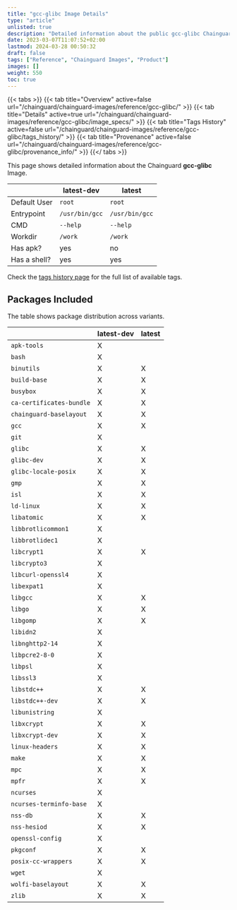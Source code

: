 ```yaml
---
title: "gcc-glibc Image Details"
type: "article"
unlisted: true
description: "Detailed information about the public gcc-glibc Chainguard Image."
date: 2023-03-07T11:07:52+02:00
lastmod: 2024-03-28 00:50:32
draft: false
tags: ["Reference", "Chainguard Images", "Product"]
images: []
weight: 550
toc: true
---
```


{{< tabs >}}
{{< tab title="Overview" active=false url="/chainguard/chainguard-images/reference/gcc-glibc/" >}}
{{< tab title="Details" active=true url="/chainguard/chainguard-images/reference/gcc-glibc/image_specs/" >}}
{{< tab title="Tags History" active=false url="/chainguard/chainguard-images/reference/gcc-glibc/tags_history/" >}}
{{< tab title="Provenance" active=false url="/chainguard/chainguard-images/reference/gcc-glibc/provenance_info/" >}}
{{</ tabs >}}

This page shows detailed information about the Chainguard **gcc-glibc** Image.

|              | latest-dev     | latest         |
|--------------|----------------|----------------|
| Default User | `root`         | `root`         |
| Entrypoint   | `/usr/bin/gcc` | `/usr/bin/gcc` |
| CMD          | `--help`       | `--help`       |
| Workdir      | `/work`        | `/work`        |
| Has apk?     | yes            | no             |
| Has a shell? | yes            | yes            |

Check the [tags history page](/chainguard/chainguard-images/reference/gcc-glibc/tags_history/) for the full list of available tags.

## Packages Included
The table shows package distribution across variants.

|                          | latest-dev | latest |
|--------------------------|------------|--------|
| `apk-tools`              | X          |        |
| `bash`                   | X          |        |
| `binutils`               | X          | X      |
| `build-base`             | X          | X      |
| `busybox`                | X          | X      |
| `ca-certificates-bundle` | X          | X      |
| `chainguard-baselayout`  | X          | X      |
| `gcc`                    | X          | X      |
| `git`                    | X          |        |
| `glibc`                  | X          | X      |
| `glibc-dev`              | X          | X      |
| `glibc-locale-posix`     | X          | X      |
| `gmp`                    | X          | X      |
| `isl`                    | X          | X      |
| `ld-linux`               | X          | X      |
| `libatomic`              | X          | X      |
| `libbrotlicommon1`       | X          |        |
| `libbrotlidec1`          | X          |        |
| `libcrypt1`              | X          | X      |
| `libcrypto3`             | X          |        |
| `libcurl-openssl4`       | X          |        |
| `libexpat1`              | X          |        |
| `libgcc`                 | X          | X      |
| `libgo`                  | X          | X      |
| `libgomp`                | X          | X      |
| `libidn2`                | X          |        |
| `libnghttp2-14`          | X          |        |
| `libpcre2-8-0`           | X          |        |
| `libpsl`                 | X          |        |
| `libssl3`                | X          |        |
| `libstdc++`              | X          | X      |
| `libstdc++-dev`          | X          | X      |
| `libunistring`           | X          |        |
| `libxcrypt`              | X          | X      |
| `libxcrypt-dev`          | X          | X      |
| `linux-headers`          | X          | X      |
| `make`                   | X          | X      |
| `mpc`                    | X          | X      |
| `mpfr`                   | X          | X      |
| `ncurses`                | X          |        |
| `ncurses-terminfo-base`  | X          |        |
| `nss-db`                 | X          | X      |
| `nss-hesiod`             | X          | X      |
| `openssl-config`         | X          |        |
| `pkgconf`                | X          | X      |
| `posix-cc-wrappers`      | X          | X      |
| `wget`                   | X          |        |
| `wolfi-baselayout`       | X          | X      |
| `zlib`                   | X          | X      |

